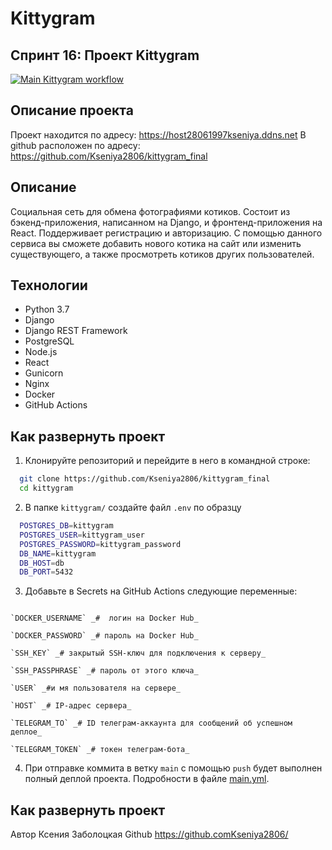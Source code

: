 # Kittygram
## Спринт 16: Проект Kittygram

[![Main Kittygram workflow](https://github.com/Kseniya2806/kittygram_final/actions/workflows/main.yml/badge.svg)](https://github.com/Kseniya2806/kittygram_final/actions/workflows/main.yml)

## **Описание проекта**

Проект находится по адресу: https://host28061997kseniya.ddns.net
В github расположен по адресу: https://github.com/Kseniya2806/kittygram_final

## Описание

Cоциальная сеть для обмена фотографиями котиков. Состоит из бэкенд-приложения, написанном на Django, и фронтенд-приложения на React. 
Поддерживает регистрацию и авторизацию.
С помощью данного сервиса вы сможете добавить нового котика на сайт или изменить существующего, а также просмотреть котиков других пользователей.


## Технологии

- Python 3.7
- Django
- Django REST Framework
- PostgreSQL
- Node.js
- React
- Gunicorn
- Nginx
- Docker
- GitHub Actions


## Как развернуть проект

1. Клонируйте репозиторий и перейдите в него в командной строке:
```bash
  git clone https://github.com/Kseniya2806/kittygram_final
  cd kittygram
```

2. В папке ```kittygram/``` создайте файл ```.env``` по образцу

```bash
  POSTGRES_DB=kittygram
  POSTGRES_USER=kittygram_user
  POSTGRES_PASSWORD=kittygram_password
  DB_NAME=kittygram
  DB_HOST=db
  DB_PORT=5432
```

3. Добавьте в Secrets на GitHub Actions следующие переменные:
```

`DOCKER_USERNAME` _#  логин на Docker Hub_

`DOCKER_PASSWORD` _# пароль на Docker Hub_

`SSH_KEY` _# закрытый SSH-ключ для подключения к серверу_

`SSH_PASSPHRASE` _# пароль от этого ключа_

`USER` _#и мя пользователя на сервере_

`HOST` _# IP-адрес сервера_

`TELEGRAM_TO` _# ID телеграм-аккаунта для сообщений об успешном деплое_

`TELEGRAM_TOKEN` _# токен телеграм-бота_
```

4. При отправке коммита в ветку `main` с помощью `push` будет выполнен полный деплой проекта. 
Подробности в файле [main.yml](https://github.comKseniya2806/kittygram_final/.github/workflows/main.yml).

## Как развернуть проект
Автор Ксения Заболоцкая
Github https://github.comKseniya2806/
